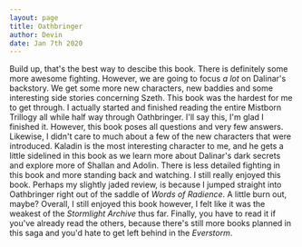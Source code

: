 ```yaml
---
layout: page
title: Oathbringer
author: Devin
date: Jan 7th 2020
---
```

  Build up, that's the best way to descibe this book. There is definitely some more awesome fighting. However, we are going to focus *a lot* on Dalinar's backstory. We get some more new characters, new baddies and some interesting side stories concerning Szeth. This book was the hardest for me to get through. I actually started and finished reading the entire Mistborn Trillogy all while half way through Oathbringer. I'll say this, I'm glad I finished it. However, this book poses all questions and very few answers. Likewise, I didn't care to much about a few of the new characters that were introduced. Kaladin is the most interesting character to me, and he gets a little sidelined in this book as we learn more about Dalinar's dark secrets and explore more of Shallan and Adolin. There is less detailed fighting in this book and more standing back and watching. I still really enjoyed this book. Perhaps my slightly jaded review, is because I jumped straight into Oathbringer right out of the saddle of *Words of Radience*. A little burn out, maybe? Overall, I still enjoyed this book however, I felt like it was the weakest of the *Stormlight Archive* thus far. Finally, you have to read it if you've already read the others, because there's still more books planned in this saga and you'd hate to get left behind in the *Everstorm*.
